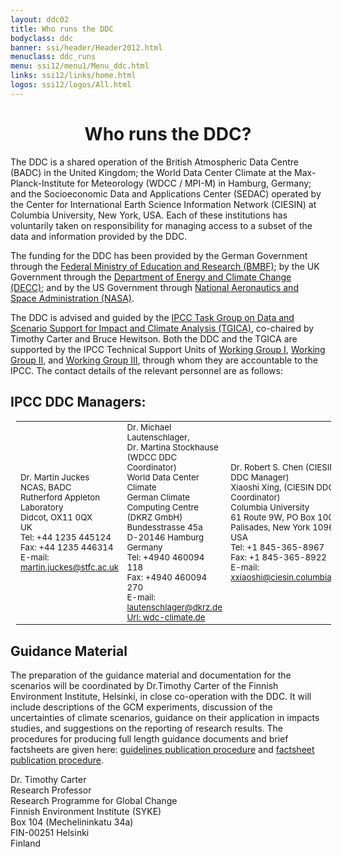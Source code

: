 ```yaml
---
layout: ddc02
title: Who runs the DDC
bodyclass: ddc
banner: ssi/header/Header2012.html
menuclass: ddc_runs
menu: ssi12/menu1/Menu_ddc.html
links: ssi12/links/home.html
logos: ssi12/logos/All.html
---
```

<div id="pagetitle">
  <h1 align="center">Who runs the DDC?</h1>
</div>

  <!-- End of Page Title Block -->

<div id="content">  
  <p></p>
  
  
  <p> The DDC is a shared operation of the British Atmospheric Data Centre
  (BADC) in the United Kingdom; the World Data Center Climate at the
  Max-Planck-Institute for Meteorology (WDCC / MPI-M) in Hamburg, Germany;
  and the Socioeconomic Data and Applications Center (SEDAC) operated by
  the Center for International Earth Science Information Network (CIESIN)
  at Columbia University, New York, USA. Each of these institutions has
  voluntarily taken on responsibility for managing access to a subset of
  the data and information provided by the DDC.</p>
  <!--  The Data Distribution Centre was designated by the XIIIth IPCC Plenary as a joint enterprise to
  be run by the Deutsches Klimarechenzentrum (DKRZ/MPI) in Hamburg, Germany, and the British Atmospheric
  Data Centre (BADC) in Didcot, UK. DKRZ has taken primary responsibility
  to acquire, process and archive the relevant GCM data, while BADC has taken responsibility to collate
  the baseline climate data, the socio-economic scenarios and to produce a CD-ROM. This CD-ROM will
  contain all of these data as well as aggregate fields from the GCMs and an illustrated on-line
  tutorial. -->
  
  
  <p> The funding for the DDC has been provided by the German Government through the
  <a href="http://www.bmbf.de">Federal Ministry of Education and Research (BMBF)</a>;
  by the UK Government through the <a href="http://www.decc.gov.uk/">
  Department of Energy and Climate Change (DECC)</a>; and by the US Government through
  <a href="http://www.nasa.gov">National Aeronautics
  and Space Administration (NASA)</a>.
  </p>
  
  <p> The DDC is advised and guided by the <a href="http://www.ipcc.ch/activities/tgica.shtml" target="new">
  IPCC Task Group on Data and Scenario Support for Impact and Climate Analysis (TGICA)</a>,
  co-chaired by Timothy Carter and Bruce Hewitson. Both the DDC and the TGICA are supported by the IPCC
  Technical Support Units of <a href="http://wg1.ipcc.ch/">Working Group
  I</a>, <a href="http://www.ipcc-wg2.awi.de/index.html">Working Group II</a>, and <a href="http://www.ipcc-wg3.ac.uk/">Working Group III</a>, through whom they are accountable to the IPCC. The contact details of the relevant personnel
  are as follows:</p>
  
  <h2> IPCC DDC Managers:</h2>
  
  <table width="85%" style="font-size:95%;position:relative;left:.7em;" border="0" align="center" cellpadding="0" cellspacing="0">
  <tr>
  <td width="33%">Dr. Martin Juckes<br/>
  NCAS, BADC<br/>
  Rutherford Appleton Laboratory<br/>
  Didcot, OX11 0QX<br/>
  UK<br/>
  Tel: +44 1235 445124<br/>
  Fax: +44 1235 446314<br/>
  E-mail: <a href="mailto:martin.juckes@stfc.ac.uk">martin.juckes@stfc.ac.uk</a>
  </td>
  <td width="33%">Dr. Michael Lautenschlager,<br/>
Dr. Martina Stockhause (WDCC DDC Coordinator) <br/>
World Data Center Climate <br/>
German Climate Computing Centre (DKRZ GmbH) <br/>
Bundesstrasse 45a <br/>
D-20146 Hamburg <br/>
Germany <br/>
Tel: +4940 460094 118 <br/>
Fax: +4940 460094 270 <br/>
E-mail: <a href="mailto:lautenschlager@dkrz.de">lautenschlager@dkrz.de</a>  <br/>
<a href="http://wdc-climate.de">Url: wdc-climate.de</a> <br/>
  </td>
  <td width="33%">Dr. Robert S. Chen (CIESIN DDC Manager)<br/>
  Xiaoshi Xing,  (CIESIN DDC Coordinator) <br/>
  Columbia University <br/>
  61 Route 9W, PO Box 1000 <br/>
  Palisades, New York 10964 <br/>
  USA <br/>
  Tel: +1 845-365-8967 <br/>
  Fax: +1 845-365-8922 <br/>
  E-mail: <a href="mailto:xxiaoshi@ciesin.columbia.edu">xxiaoshi@ciesin.columbia.edu</a>
  </td>
  </tr>
  </table>
  
  <h2>Guidance Material</h2>
  
  <p>The preparation of the guidance material and documentation
  for the scenarios will be coordinated by Dr.Timothy Carter of
  the Finnish Environment Institute, Helsinki, in close co-operation
  with the DDC. It will include descriptions of the GCM experiments,
  discussion of the uncertainties of climate scenarios, guidance
  on their application in impacts studies, and suggestions on the
  reporting of research results. The procedures for producing full length guidance documents and brief factsheets are given here: <a href="/docs/guidelines_process_document_Oct2011.pdf">guidelines publication procedure</a> and <a href="/docs/fact_sheets_process_document_Oct2011.pdf">factsheet publication procedure</a>.</p>
  
  <p>Dr. Timothy Carter<br/>
  Research Professor<br/>
  Research Programme for Global Change<br/>
  Finnish Environment Institute (SYKE)<br/>
  Box 104 (Mechelininkatu 34a)<br/>
  FIN-00251 Helsinki<br/>
  Finland<br/>
  </p>
  
  
</div> 
  
  <!-- end of center column -->
